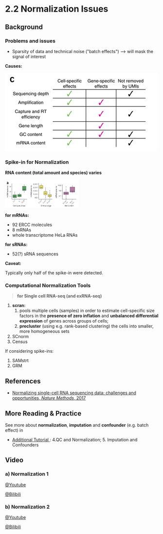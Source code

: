 # 2.2 Normalization Issues

## Background

### Problems and issues

* Sparsity of data and technical noise \("batch effects"\) --&gt; will mask the signal of interest

**Causes:**

![](../../.gitbook/assets/noise.png)

### Spike-in for Normalization

**RNA content \(total amount and species\) varies**

![](../../.gitbook/assets/rna-content.png)

**for mRNAs:**

* 92 ERCC molecules
* 8 mRNAs
* whole transcriptome HeLa RNAs

**for sRNAs:**

* 52\(?\) sRNA sequences

**Caveat:**

Typically only half of the spike-in were detected.

### Computational Normalization Tools

> **for Single cell RNA-seq \(and exRNA-seq\)**

1. **scran:**
   1. pools multiple cells \(samples\) in order to estimate cell-specific size factors in the **presence of zero inflation** and **unbalanced differential expression** of genes across groups of cells;
   2. **precluster** \(using e.g. rank-based clustering\) the cells into smaller, more homogeneous sets 
2. SCnorm
3. Census

If considering spike-ins:

1. SAMstrt
2. GRM

## **References**

* [Normalizing single-cell RNA sequencing data: challenges and opportunities, _Nature Methods_, 2017](https://www.ncbi.nlm.nih.gov/pubmed/28504683)

## **More Reading & Practice**

See more about **normalization**, **imputation** and **confounder** \(e.g. batch effect\) in

* [Additional Tutorial ](../../getting-startted.md#learning-materials): 4.QC and Normalization; 5. Imputation and Confounders

## Video

### a\) Normalization 1

[@Youtube](https://youtu.be/QCxNIGrTWh0)

[@Bilibili](https://player.bilibili.com/player.html?aid=30592584&cid=53396844&page=1)

### b\) Normalization 2

[@Youtube](https://youtu.be/QDy2grY78DE)

[@Bilibili](https://player.bilibili.com/player.html?aid=30592643&cid=53396972&page=1)

